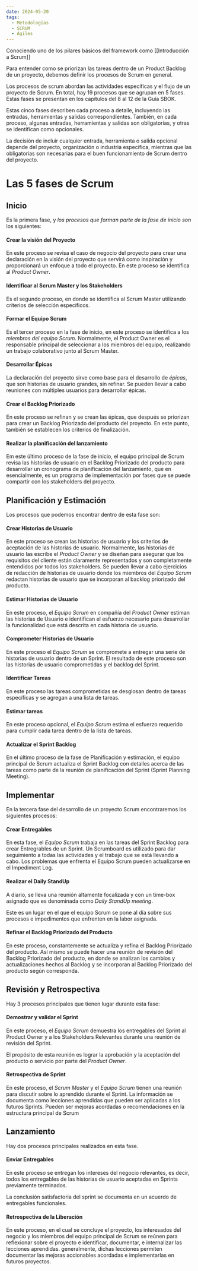 ```yaml
---
date: 2024-05-20
tags:
  - Metodologías
  - SCRUM
  - Ágiles
---
```


Conociendo uno de los pilares básicos del framework como [[Introducción a Scrum]]

Para entender como se priorizan las tareas dentro de un Product Backlog de un proyecto, debemos definir los procesos de Scrum en general.

Los procesos de scrum abordan las actividades específicas y el flujo de un proyecto de Scrum. En total, hay 19 procesos que se agrupan en 5 fases. Estas fases se presentan en los capítulos del 8 al 12 de la Guía SBOK.

Estas cinco fases describen cada proceso a detalle, incluyendo las entradas, herramientas y salidas correspondientes. También, en cada proceso, algunas entradas, herramientas y salidas son obligatorias, y otras se identifican como opcionales.

La decisión de incluir cualquier entrada, herramienta o salida opcional depende del proyecto, organización o industria específica, mientras que las obligatorias son necesarias para el buen funcionamiento de Scrum dentro del proyecto.

# Las 5 fases de Scrum
## Inicio
Es la primera fase, y *los procesos que forman parte de la fase de inicio son* los siguientes:
#### Crear la visión del Proyecto
En este proceso se revisa el caso de negocio del proyecto para crear una declaración en la visión del proyecto que servirá como inspiración y proporcionará un enfoque a todo el proyecto. En este proceso se identifica al *Product Owner*.
#### Identificar al Scrum Master y los Stakeholders
Es el segundo proceso, en donde se identifica al Scrum Master utilizando criterios de selección específicos.
#### Formar el Equipo Scrum
Es el tercer proceso en la fase de inicio, en este proceso se identifica a los *miembros del equipo Scrum*. Normalmente, el Product Owner es el responsable principal de seleccionar a los miembros del equipo, realizando un trabajo colaborativo junto al Scrum Master.
#### Desarrollar Épicas
La declaración del proyecto sirve como base para el desarrollo de *épicas*, que son historias de usuario grandes, sin refinar. Se pueden llevar a cabo reuniones con múltiples usuarios para desarrollar épicas.
#### Crear el Backlog Priorizado
En este proceso se refinan y se crean las épicas, que después se priorizan para crear un Backlog Priorizado del producto del proyecto. En este punto, también se establecen los criterios de finalización.
#### Realizar la planificación del lanzamiento
Em este último proceso de la fase de inicio, el equipo principal de Scrum revisa las historias de usuario en el Backlog Priorizado del producto para desarrollar un cronograma de planificación del lanzamiento, que en esencialmente, es un programa de implementación por fases que se puede compartir con los stakeholders del proyecto.

## Planificación y Estimación
Los procesos que podemos encontrar dentro de esta fase son:
#### Crear Historias de Usuario
En este proceso se crean las historias de usuario y los criterios de aceptación de las historias de usuario. Normalmente, las historias de usuario las escribe el *Product Owner* y se diseñan para asegurar que los requisitos del cliente están claramente representados y son completamente entendidos por todos los stakeholders. Se pueden llevar a cabo ejercicios de redacción de historias de usuario donde los miembros del *Equipo Scrum* redactan historias de usuario que se incorporan al backlog priorizado del producto.
#### Estimar Historias de Usuario
En este proceso, el *Equipo Scrum* en compañía del *Product Owner* estiman las historias de Usuario e identifican el esfuerzo necesario para desarrollar la funcionalidad que está descrita en cada historia de usuario.
#### Comprometer Historias de Usuario
En este proceso el *Equipo Scrum* se compromete a entregar una serie de historias de usuario dentro de un Sprint. El resultado de este proceso son las historias de usuario comprometidas y el backlog del Sprint.
#### Identificar Tareas
En este proceso las tareas comprometidas se desglosan dentro de tareas específicas y se agregan a una lista de tareas.
#### Estimar tareas
En este proceso opcional, el *Equipo Scrum* estima el esfuerzo requerido para cumplir cada tarea dentro de la lista de tareas.
#### Actualizar el Sprint Backlog
En el último proceso de la fase de Planificación y estimación, el equipo principal de Scrum actualiza el Sprint Backlog con detalles acerca de las tareas como parte de la reunión de planificación del Sprint (Sprint Planning Meeting).

## Implementar
En la tercera fase del desarrollo de un proyecto Scrum encontraremos los siguientes procesos:
#### Crear Entregables
En esta fase, el *Equipo Scrum* trabaja en las tareas del Sprint Backlog para crear Entregrables de un Sprint. Un Scrumboard es utilizado para dar seguimiento a todas las actividades y el trabajo que se está llevando a cabo. Los problemas que enfrenta el Equipo Scrum pueden actualizarse en el Impediment Log.
#### Realizar el Daily StandUp
A diario, se lleva una reunión altamente focalizada y con un time-box asignado que es denominada como *Daily StandUp meeting*.

Este es un lugar en el que el equipo Scrum se pone al día sobre sus procesos e impedimentos que enfrenten en la labor asignada.
#### Refinar el Backlog Priorizado del Producto
En este proceso, constantemente se actualiza y refina el Backlog Priorizado del producto. Así mismo se puede hacer una reunión de revisión del Backlog Priorizado del producto, en donde se analizan los cambios y actualizaciones hechos al Backlog y se incorporan al Backlog Priorizado del producto según corresponda.

## Revisión y Retrospectiva
Hay 3 procesos principales que tienen lugar durante esta fase:
#### Demostrar y validar el Sprint
En este proceso, el *Equipo Scrum* demuestra los entregables del Sprint al Product Owner y a los Stakeholders Relevantes durante una reunión de revisión del Sprint.

El propósito de esta reunión es lograr la aprobación y la aceptación del producto o servicio por parte del *Product Owner*.
#### Retrospectiva de Sprint
En este proceso, el *Scrum Master* y el *Equipo Scrum* tienen una reunión para discutir sobre lo aprendido durante el Sprint. La información se documenta como lecciones aprendidas que pueden ser aplicadas a los futuros Sprints. Pueden ser mejoras acordadas o recomendaciones en la estructura principal de Scrum

## Lanzamiento
Hay dos procesos principales realizados en esta fase.
#### Enviar Entregables
En este proceso se entregan los intereses del negocio relevantes, es decir, todos los entregables de las historias de usuario aceptadas en Sprints previamente terminados.

La conclusión satisfactoria del sprint se documenta en un acuerdo de entregables funcionales.
#### Retrospectiva de la Liberación
En este proceso, en el cual se concluye el proyecto, los interesados del negocio y los miembros del equipo principal de Scrum se reúnen para reflexionar sobre el proyecto e identificar, documentar, e internalizar las lecciones aprendidas. generalmente, dichas lecciones permiten documentar las mejoras accionables acordadas e implementarlas en futuros proyectos.